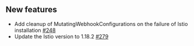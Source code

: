 ## New features

- Add cleanup of MutatingWebhookConfigurations on the failure of Istio installation [#248](https://github.com/kyma-project/istio/pull/248)
- Update the Istio version to 1.18.2 [#279](https://github.com/kyma-project/istio/pull/279)
